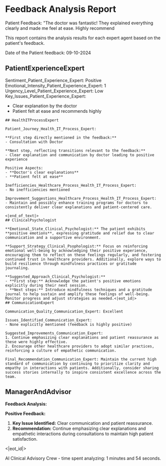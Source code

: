 # Feedback Analysis Report

Patient Feedback: "The doctor was fantastic! They explained everything clearly and made me feel at ease. Highly recommend

This report contains the analysis results for each expert agent based on the patient's feedback.

Date of the Patient feedback: 09-10-2024

## PatientExperienceExpert

Sentiment_Patient_Experience_Expert: Positive
Emotional_Intensity_Patient_Experience_Expert: 1
Urgency_Level_Patient_Experience_Expert: Low
Key_Issues_Patient_Experience_Expert:
- Clear explanation by the doctor
- Patient felt at ease and recommends highly
```
## HealthITProcessExpert

Patient_Journey_Health_IT_Process_Expert:

**First step directly mentioned in the feedback:**
- Consultation with Doctor

**Next step, reflecting transitions relevant to the feedback:**
- Clear explanation and communication by doctor leading to positive experience

Positive Aspects:
- **Doctor's clear explanations**
- **Patient felt at ease**

Inefficiencies_Healthcare_Process_Health_IT_Process_Expert:
- No inefficiencies mentioned

Improvement_Suggestions_Healthcare_Process_Health_IT_Process_Expert:
- Maintain and possibly enhance training programs for doctors to consistently deliver clear explanations and patient-centered care.
  
<|end_of_text|>
## ClinicalPsychologist

**Emotional_State_Clinical_Psychologist:** The patient exhibits **positive emotions**, expressing gratitude and relief due to clear communication and a supportive environment.

**Support_Strategy_Clinical_Psophologist:** Focus on reinforcing emotional well-being by acknowledging their positive experience, encouraging them to reflect on these feelings regularly, and fostering continued trust in healthcare providers. Additionally, explore ways to build resilience through mindfulness practices or gratitude journaling.

**Suggested_Approach_Clinical_Psychologist:**
- **First step:** Acknowledge the patient's positive emotions explicitly during their next session.
- **Next steps:** Introduce mindfulness techniques and a gratitude journal to help sustain and amplify these feelings of well-being. Monitor progress and adjust strategies as needed.<|eot_id|>
## CommunicationExpert

Communication_Quality_Communication_Expert: Excellent

Issues_Identified_Communication_Expert:
- None explicitly mentioned (feedback is highly positive)

Suggested_Improvements_Communication_Expert:
1. Continue emphasizing clear explanations and patient reassurance as these were highly effective.
2. Encourage other healthcare providers to adopt similar practices, reinforcing a culture of empathetic communication.

Final_Recommendation_Communication_Expert: Maintain the current high standard of communication by continuing to prioritize clarity and empathy in interactions with patients. Additionally, consider sharing success stories internally to inspire consistent excellence across the team.
```
## ManagerAndAdvisor

**Feedback Analysis:**

**Positive Feedback:**
1. **Key Issue Identified:** Clear communication and patient reassurance.
2. **Recommendation:** Continue emphasizing clear explanations and empathetic interactions during consultations to maintain high patient satisfaction.

<|eot_id|>

AI Clinical Advisory Crew - time spent analyzing: 1 minutes and 54 seconds.
